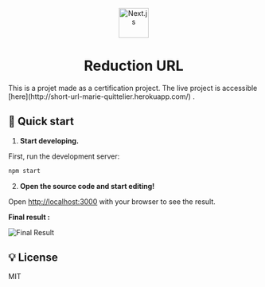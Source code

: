 


<!--  -->
<p align="center">
    <img alt="Next.js" src="https://upload.wikimedia.org/wikipedia/commons/a/a7/React-icon.svg" width="60" />
<h1 align="center">
Reduction URL  </h1
</p>


<p>This is a projet made as a certification project. The live project is accessible [here](http://short-url-marie-quittelier.herokuapp.com/)
. </p>

## 🚀 Quick start

1.  **Start developing.**

First, run the development server:

 ```bash
npm start
```

2.  **Open the source code and start editing!**

Open [http://localhost:3000](http://localhost:3000) with your browser to see the result.

**Final result :**


![Final Result](https://media.giphy.com/media/lFmDniklmRXStqA2Cv/giphy.gif)



## 💡 License
MIT

<!-- -->
